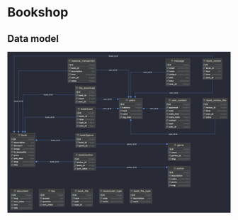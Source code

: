 # Bookshop

## Data model
![alt text](https://github.com/codevarius/skillbox_java_framework_spring_course_data_structure/blob/master/src/main/resources/other/skillbox_java_framework_spring_db_img.png?raw=true)
